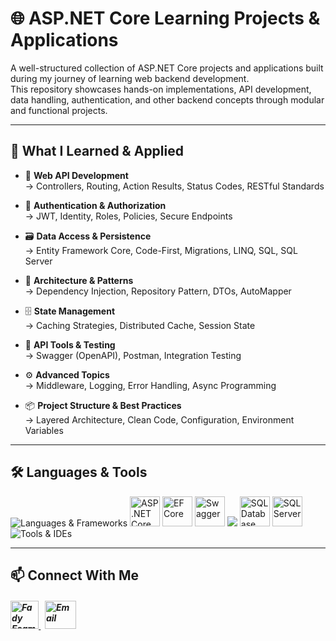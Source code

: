 # 🌐 ASP.NET Core Learning Projects & Applications

A well-structured collection of ASP.NET Core projects and applications built during my journey of learning web backend development. <br> 
This repository showcases hands-on implementations, API development, data handling, authentication, and other backend concepts through modular and functional projects.

---

## 🧠 What I Learned & Applied

- 📌 **Web API Development**  
→ Controllers, Routing, Action Results, Status Codes, RESTful Standards

- 🔐 **Authentication & Authorization**  
→ JWT, Identity, Roles, Policies, Secure Endpoints

- 🗃️ **Data Access & Persistence**  
→ Entity Framework Core, Code-First, Migrations, LINQ, SQL, SQL Server

- 🧩 **Architecture & Patterns**  
→ Dependency Injection, Repository Pattern, DTOs, AutoMapper

- 🗄️ **State Management**  
→ Caching Strategies, Distributed Cache, Session State

- 🔗 **API Tools & Testing**  
→ Swagger (OpenAPI), Postman, Integration Testing

- ⚙️ **Advanced Topics**  
→ Middleware, Logging, Error Handling, Async Programming

- 📦 **Project Structure & Best Practices**  
→ Layered Architecture, Clean Code, Configuration, Environment Variables

---

## 🛠️ Languages & Tools
<p align="left"> 
  <img src="https://skillicons.dev/icons?i=cs,dotnet" alt="Languages & Frameworks" />
  <img src="https://github.com/user-attachments/assets/fa32ecd8-f181-4041-8783-c52c2a1a2394" alt="ASP .NET Core" width="48" height="48"/>
  <img src="https://github.com/user-attachments/assets/cca47f88-a1fa-4aeb-b70b-b309e3b19f16" alt="EF Core" width="48" height="48"/>
  <img src="https://github.com/user-attachments/assets/bed1f933-9788-4ac4-b233-a9986092db48" alt="Swagger" width="48" height="48"/>
  <img src="https://skillicons.dev/icons?i=postman" />
  <img src="https://github.com/user-attachments/assets/7c52a0af-9e04-4cb9-8a08-e492f9ea1ff1" alt="SQL Database" width="48" height="48"/>
  <img src="https://github.com/user-attachments/assets/92a8f8f5-b9cc-4ca4-88d8-b8ae33106ddb" alt="SQL Server" width="48" height="48"/>
  <img src="https://skillicons.dev/icons?i=visualstudio,git,github" alt="Tools & IDEs" />
</p>

---

## 📫 Connect With Me
<h5 align="left"> 
<a href="https://www.linkedin.com/in/fady-esam/" target="_blank"> 
  <img src="https://raw.githubusercontent.com/rahuldkjain/github-profile-readme-generator/master/src/images/icons/Social/linked-in-alt.svg" alt="Fady Esam" height="45" width="45" /> 
  </a> 
   &nbsp;
  <a href="mailto:fady.esam.0101@gmail.com" target="_blank"> 
    <img src="https://cdn-icons-png.flaticon.com/512/732/732200.png" alt="Email" height="45" width="50" /> 
</a> 
</h5>


